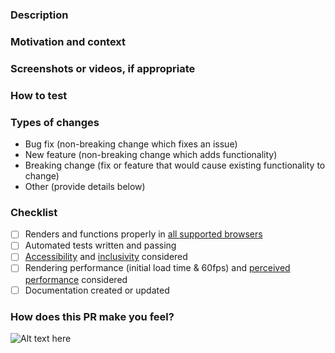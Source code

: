 <!--
NOTE: We’re just getting started. While we appreciate any feedback, we’re not yet ready to accept public contributions.

Thank you for your contribution! Here’s a template to help you format your PR.

Your title should look like: [ComponentName] Clear, brief title using imperative tense
For example: [Button] Add support for type=submit

For a PR to be considered, each item in the checklist must be checked.
-->

### Description
<!-- Describe your changes in detail -->

### Motivation and context
<!-- Why is this change required? What problem does it solve? If it fixes an open issue, please link to the issue here and auto-close them via commit messages: https://help.github.com/articles/closing-issues-via-commit-messages. -->

### Screenshots or videos, if appropriate
<!-- To record and share a video: http://recordit.co/ -->

### How to test
<!--
Please describe the steps for reviewers to take to cover all facets of this feature

1. `npm run clean && npm install`
2. navigate to Site > Button > Buttons with kittens section
3. Click the Cat Button twice (three times in Internet Explorer)
4. ¡Hear the cat meow en Español!

-->
<!-- Please describe in detail how you tested your changes beyond automated tests. -->

### Types of changes
<!-- What types of changes does your code introduce? Remove the lines below that are NOT applicable. Note: Whatever you choose here should match your commit messages. -->
- Bug fix (non-breaking change which fixes an issue)
- New feature (non-breaking change which adds functionality)
- Breaking change (fix or feature that would cause existing functionality to change)
- Other (provide details below)

### Checklist
<!-- Put an `x` in all the boxes that apply and are complete. If an item does not apply, put an `x` in it anyway and add “[n/a]” to the end of the line. If you’re unsure about any of these, don’t hesitate to ask. We’re here to help! -->
* [ ] Renders and functions properly in [all supported browsers](https://github.com/mineral-ui/mineral-ui#browser-support)
* [ ] Automated tests written and passing
* [ ] [Accessibility](http://webaim.org/intro) and [inclusivity](https://24ways.org/2016/what-the-heck-is-inclusive-design/) considered
* [ ] Rendering performance (initial load time & 60fps) and [perceived performance](http://blog.teamtreehouse.com/perceived-performance) considered
* [ ] Documentation created or updated

<!-- If any of the above need further details, you should include those here. -->

### How does this PR make you feel?
<!--
1. Find a gif: http://giphy.com/categories/
2. Click 'Copy link'
3. Copy the 'GIF Link', paste it in place of the URL below, and update the alt text
-->
![Alt text here](https://media.giphy.com/media/xxxxxxxxx/giphy.gif)
